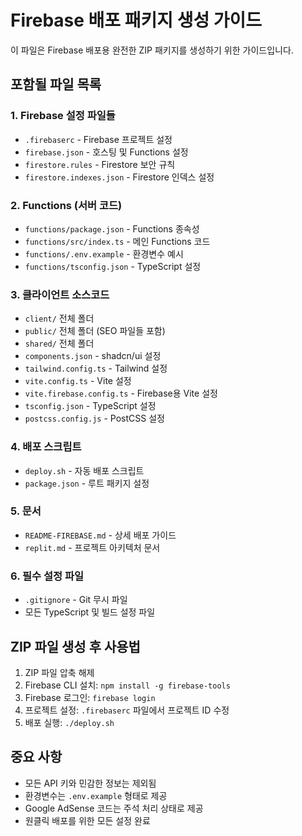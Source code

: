 # Firebase 배포 패키지 생성 가이드

이 파일은 Firebase 배포용 완전한 ZIP 패키지를 생성하기 위한 가이드입니다.

## 포함될 파일 목록

### 1. Firebase 설정 파일들
- `.firebaserc` - Firebase 프로젝트 설정
- `firebase.json` - 호스팅 및 Functions 설정
- `firestore.rules` - Firestore 보안 규칙
- `firestore.indexes.json` - Firestore 인덱스 설정

### 2. Functions (서버 코드)
- `functions/package.json` - Functions 종속성
- `functions/src/index.ts` - 메인 Functions 코드
- `functions/.env.example` - 환경변수 예시
- `functions/tsconfig.json` - TypeScript 설정

### 3. 클라이언트 소스코드
- `client/` 전체 폴더
- `public/` 전체 폴더 (SEO 파일들 포함)
- `shared/` 전체 폴더
- `components.json` - shadcn/ui 설정
- `tailwind.config.ts` - Tailwind 설정
- `vite.config.ts` - Vite 설정
- `vite.firebase.config.ts` - Firebase용 Vite 설정
- `tsconfig.json` - TypeScript 설정
- `postcss.config.js` - PostCSS 설정

### 4. 배포 스크립트
- `deploy.sh` - 자동 배포 스크립트
- `package.json` - 루트 패키지 설정

### 5. 문서
- `README-FIREBASE.md` - 상세 배포 가이드
- `replit.md` - 프로젝트 아키텍처 문서

### 6. 필수 설정 파일
- `.gitignore` - Git 무시 파일
- 모든 TypeScript 및 빌드 설정 파일

## ZIP 파일 생성 후 사용법

1. ZIP 파일 압축 해제
2. Firebase CLI 설치: `npm install -g firebase-tools`
3. Firebase 로그인: `firebase login`
4. 프로젝트 설정: `.firebaserc` 파일에서 프로젝트 ID 수정
5. 배포 실행: `./deploy.sh`

## 중요 사항

- 모든 API 키와 민감한 정보는 제외됨
- 환경변수는 `.env.example` 형태로 제공
- Google AdSense 코드는 주석 처리 상태로 제공
- 원클릭 배포를 위한 모든 설정 완료